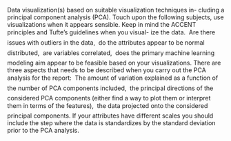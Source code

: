 Data visualization(s) based on suitable visualization techniques in-
cluding a principal component analysis (PCA).
Touch upon the following subjects, use visualizations when it appears sensible.
Keep in mind the ACCENT principles and Tufte’s guidelines when you visual-
ize the data.
 Are there issues with outliers in the data,
 do the attributes appear to be normal distributed,
 are variables correlated,
 does the primary machine learning modeling aim appear to be feasible
based on your visualizations.
There are three aspects that needs to be described when you carry out the
PCA analysis for the report:
 The amount of variation explained as a function of the number of PCA
components included,
 the principal directions of the considered PCA components (either find a
way to plot them or interpret them in terms of the features),
 the data projected onto the considered principal components.
If your attributes have different scales you should include the step where the
data is standardizes by the standard deviation prior to the PCA analysis.